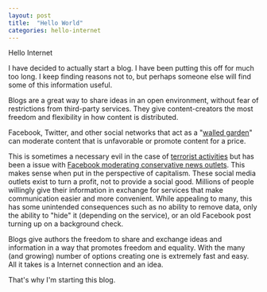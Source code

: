 ```yaml
---
layout: post
title:  "Hello World"
categories: hello-internet
---
```

Hello Internet

I have decided to actually start a blog. I have been putting this off for much too long.
I keep finding reasons not to, but perhaps someone else will find some of this information useful.

Blogs are a great way to share ideas in an open environment, without fear of restrictions from third-party
services. They give content-creators the most freedom and flexibility in how content is distributed.

Facebook, Twitter, and other social networks that act as a "[walled garden][walled-garden]" can moderate
content that is unfavorable or promote content for a price.

This is sometimes a necessary evil in the case of [terrorist activities][twitter-terror] but has been a issue
with [Facebook moderating conservative news outlets][facebook-suppression]. This makes sense when put
in the perspective of capitalism. These social media outlets exist to turn a profit, not to provide a
social good. Millions of people willingly give their information in exchange for services that
make communication easier and more convenient. While appealing to many, this has some unintended consequences
such as no ability to remove data, only the ability to "hide" it (depending on the service), or an
old Facebook post turning up on a background check.

Blogs give authors the freedom to share and exchange ideas and information in a way that promotes freedom and
equality. With the many (and growing) number of options creating one is extremely fast and easy. All it takes
is a Internet connection and an idea.

That's why I'm starting this blog.

[walled-garden]: https://en.wikipedia.org/wiki/Walled_garden
[twitter-terror]: http://dailycaller.com/2016/08/19/twitter-claims-to-have-shut-down-235000-accounts-connected-to-terrorism-in-past-6-months/
[facebook-suppression]: http://gizmodo.com/former-facebook-workers-we-routinely-suppressed-conser-1775461006
